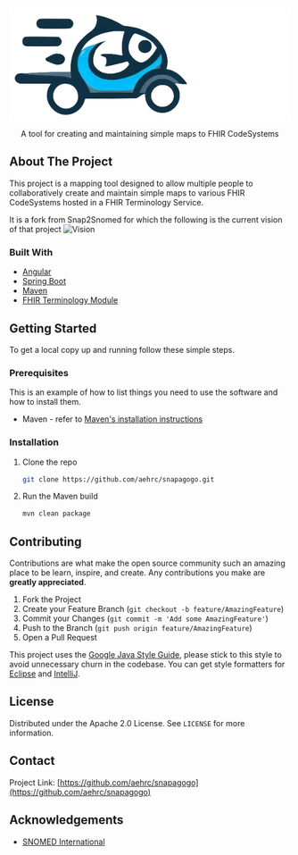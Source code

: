 <!-- PROJECT LOGO -->
<br />
<p align="center">
  <a href="https://github.com/aehrc/snapagogo">
    <div style="background-color:white;"><img height="200px" src="images/logo.png" alt="Logo"></div>
  </a>

  <p align="center">
    A tool for creating and maintaining simple maps to FHIR CodeSystems
  </p>
</p>

## About The Project
This project is a mapping tool designed to allow multiple people to collaboratively create and maintain simple maps to various FHIR CodeSystems hosted in a FHIR Terminology Service.

It is a fork from Snap2Snomed for which the following is the current vision of that project
<img src="images/vision.png" alt="Vision">

### Built With

* [Angular](https://angular.io/)
* [Spring Boot](https://spring.io/projects/spring-boot)
* [Maven](https://maven.apache.org/)
* [FHIR Terminology Module](https://www.hl7.org/fhir/terminology-module.html)

## Getting Started

To get a local copy up and running follow these simple steps.

### Prerequisites

This is an example of how to list things you need to use the software and how to install them.
* Maven - refer to [Maven's installation instructions](https://maven.apache.org/download.cgi)

### Installation

1. Clone the repo
   ```sh
   git clone https://github.com/aehrc/snapagogo.git
   ```
2. Run the Maven build
   ```sh
   mvn clean package
   ```



<!-- CONTRIBUTING -->
## Contributing

Contributions are what make the open source community such an amazing place to be learn, inspire, and create. Any contributions you make are **greatly appreciated**.

1. Fork the Project
2. Create your Feature Branch (`git checkout -b feature/AmazingFeature`)
3. Commit your Changes (`git commit -m 'Add some AmazingFeature'`)
4. Push to the Branch (`git push origin feature/AmazingFeature`)
5. Open a Pull Request

This project uses the [Google Java Style Guide](https://google.github.io/styleguide/javaguide.html), please stick to this style to avoid unnecessary churn in the codebase. You can get style formatters for [Eclipse](https://github.com/google/styleguide/blob/gh-pages/eclipse-java-google-style.xml) and [IntelliJ](https://github.com/google/styleguide/blob/gh-pages/intellij-java-google-style.xml).

<!-- LICENSE -->
## License

Distributed under the Apache 2.0 License. See `LICENSE` for more information.



<!-- CONTACT -->
## Contact

Project Link: [https://github.com/aehrc/snapagogo](https://github.com/aehrc/snapagogo)



<!-- ACKNOWLEDGEMENTS -->
## Acknowledgements

* [SNOMED International](https://www.snomed.org/)
